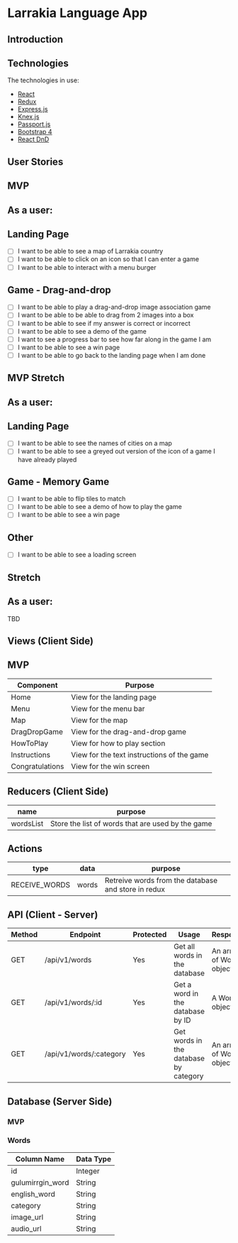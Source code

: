 # Larrakia Language App

## Introduction

## Technologies

The technologies in use:

* [React](https://reactjs.org/docs/getting-started.html)
* [Redux](https://redux.js.org/introduction/getting-started)
* [Express.js](https://expressjs.com/en/starter/installing.html)
* [Knex.js](http://knexjs.org/)
* [Passport.js](http://www.passportjs.org/docs/)
* [Bootstrap 4](https://getbootstrap.com/docs/4.4/getting-started/introduction/)
* [React DnD](https://react-dnd.github.io/react-dnd/about)

## User Stories
## MVP
## As a user:

## Landing Page
- [ ] I want to be able to see a map of Larrakia country
- [ ] I want to be able to click on an icon so that I can enter a game
- [ ] I want to be able to interact with a menu burger

## Game - Drag-and-drop
- [ ] I want to be able to play a drag-and-drop image association game
- [ ] I want to be able to be able to drag from 2 images into a box
- [ ] I want to be able to see if my answer is correct or incorrect
- [ ] I want to be able to see a demo of the game
- [ ] I want to see a progress bar to see how far along in the game I am
- [ ] I want to be able to see a win page
- [ ] I want to be able to go back to the landing page when I am done

## MVP Stretch

## As a user:

## Landing Page
- [ ] I want to be able to see the names of cities on a map
- [ ] I want to be able to see a greyed out version of the icon of a game I have already played

## Game - Memory Game
- [ ] I want to be able to flip tiles to match
- [ ] I want to be able to see a demo of how to play the game
- [ ] I want to be able to see a win page

## Other
- [ ] I want to be able to see a loading screen

## Stretch

## As a user:
TBD

## Views (Client Side)
## MVP
 | Component | Purpose |
 | --- | --- |
 | Home | View for the landing page
 | Menu | View for the menu bar
 | Map | View for the map
 | DragDropGame | View for the drag-and-drop game
 | HowToPlay | View for how to play section
 | Instructions | View for the text instructions of the game
 | Congratulations | View for the win screen

## Reducers (Client Side)
| name | purpose |
| --- | --- |
| wordsList | Store the list of words that are used by the game |
## Actions
| type | data | purpose |
| --- | --- | --- |
| RECEIVE_WORDS | words | Retreive words from the database and store in redux |

## API (Client - Server)

| Method | Endpoint | Protected | Usage | Response |
| --- | --- | --- | --- | --- |
| GET | /api/v1/words | Yes | Get all words in the database | An array of Words objects |
| GET | /api/v1/words/:id | Yes | Get a word in the database by ID | A Wor object |
| GET | /api/v1/words/:category | Yes | Get words in the database by category | An array of Words object |

## Database (Server Side)
### MVP

### Words
| Column Name | Data Type |
| --- | --- |
| id | Integer |
| gulumirrgin_word | String |
| english_word | String |
| category | String |
| image_url | String |
| audio_url | String |
